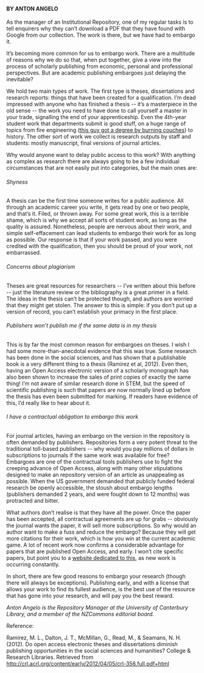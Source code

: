 <html><body><h4><strong>BY ANTON ANGELO</strong></h4>

As the manager of an Institutional Repository, one of my regular tasks is to tell enquirers why they can’t download a PDF that they have found with Google from our collection. The work is there, but we have had to embargo it.



It’s becoming more common for us to embargo work. There are a multitude of reasons why we do so that, when put together, give a view into the process of scholarly publishing from economic, personal and professional perspectives. But are academic publishing embargoes just delaying the inevitable?



We hold two main types of work. The first type is theses, dissertations and research reports: things that have been created for a qualification. I’m dead impressed with anyone who has finished a thesis -- it’s a masterpiece in the old sense -- the work you need to have done to call yourself a master in your trade, signalling the end of your apprenticeship. Even the 4th-year student work that departments submit is good stuff, on a huge range of topics from fire engineering (<a title="couch burning" href="http://ir.canterbury.ac.nz/handle/10092/8545" target="_blank">this guy got a degree by burning couches</a>) to history. The other sort of work we collect is research outputs by staff and students: mostly manuscript, final versions of journal articles.



Why would anyone want to delay public access to this work? With anything as complex as research there are always going to be a few individual circumstances that are not easily put into categories, but the main ones are:

<h6>Shyness</h6>

A thesis can be the first time someone writes for a public audience. All through an academic career you write, it gets read by one or two people, and that’s it. Filed, or thrown away. For some great work, this is a terrible shame, which is why we accept all sorts of student work, as long as the quality is assured. Nonetheless, people are nervous about their work, and simple self-effacement can lead students to embargo their work for as long as possible. Our response is that if your work passed, and you were credited with the qualification, then you should be proud of your work, not embarrassed.

<h6>Concerns about plagiarism</h6>

Theses are great resources for researchers -- I’ve written about this before -- just the literature review or the bibliography is a great primer in a field. The ideas in the thesis can’t be protected though, and authors are worried that they might get stolen. The answer to this is simple: if you don’t put up a version of record, you can’t establish your primacy in the first place.

<h6>Publishers won’t publish me if the same data is in my thesis</h6>

This is by far the most common reason for embargoes on theses. I wish I had some more-than-anecdotal evidence that this was true. Some research has been done in the social sciences, and has shown that a publishable book is a very different thing to a thesis (Ramirez et al, 2012). Even then, having an Open Access electronic version of a scholarly monograph has also been shown to increase the sales of print copies of exactly the same thing! I’m not aware of similar research done in STEM, but the speed of scientific publishing is such that papers are now normally lined up before the thesis has even been submitted for marking. If readers have evidence of this, I’d really like to hear about it.

<h6>I have a contractual obligation to embargo this work</h6>

For journal articles, having an embargo on the version in the repository is often demanded by publishers. Repositories form a very potent threat to the traditional toll-based publishers -- why would you pay millions of dollars in subscriptions to journals if the same work was available for free? Embargoes are one of the contractual tools publishers use to fight the creeping advance of Open Access, along with many other stipulations designed to make an repository version of an article as unappealing as possible. When the US government demanded that publicly funded federal research be openly accessible, the stoush about embargo lengths (publishers demanded 2 years, and were fought down to 12 months) was protracted and bitter.



What authors don’t realise is that they have all the power. Once the paper has been accepted, all contractual agreements are up for grabs -- obviously the journal wants the paper, it will sell more subscriptions. So why would an author want to make a fuss and reduce the embargo? Because they will get more citations for their work, which is how you win at the current academic game. A lot of recent work now confirms a considerable advantage for papers that are published Open Access, and early. I won’t cite specific papers, but point you to a <a title="SPARC Europe" href="http://sparceurope.org/oaca/" target="_blank">website dedicated to this</a>, as new work is occurring constantly.



In short, there are few good reasons to embargo your research (though there will always be exceptions). Publishing early, and with a license that allows your work to find its fullest audience, is the best use of the resource that has gone into your research, and will pay you the best reward.



<em>Anton Angelo is the Repository Manager at the University of Canterbury Library, and a member of the NZCommons editorial board.</em>



Reference:

Ramirez, M. L., Dalton, J. T., McMillan, G., Read, M., &amp; Seamans, N. H. (2012). Do open access electronic theses and dissertations diminish publishing opportunities in the social sciences and humanities? College &amp; Research Libraries. Retrieved from <a href="http://crl.acrl.org/content/early/2012/04/05/crl-356.full.pdf+html" target="_blank">http://crl.acrl.org/content/early/2012/04/05/crl-356.full.pdf+html</a></body></html>